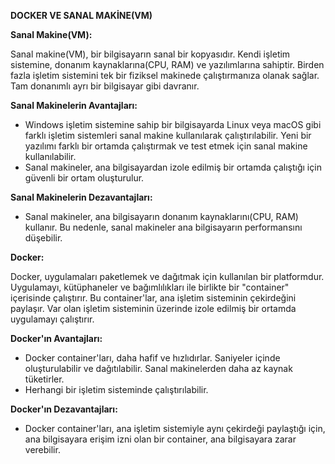 ﻿**DOCKER VE SANAL MAKİNE(VM)**

**Sanal Makine(VM):** 

Sanal makine(VM), bir bilgisayarın sanal bir kopyasıdır. Kendi işletim sistemine, donanım kaynaklarına(CPU, RAM) ve yazılımlarına sahiptir. Birden fazla işletim sistemini tek bir fiziksel makinede çalıştırmanıza olanak sağlar. Tam donanımlı ayrı bir bilgisayar gibi davranır.

**Sanal Makinelerin Avantajları:**

- Windows işletim sistemine sahip bir bilgisayarda Linux veya macOS gibi farklı işletim sistemleri sanal makine kullanılarak çalıştırılabilir. Yeni bir yazılımı farklı bir ortamda çalıştırmak ve test etmek için sanal makine kullanılabilir.
- Sanal makineler, ana bilgisayardan izole edilmiş bir ortamda çalıştığı için güvenli bir ortam oluşturulur.

**Sanal Makinelerin Dezavantajları:**

- Sanal makineler, ana bilgisayarın donanım kaynaklarını(CPU, RAM) kullanır. Bu nedenle, sanal makineler ana bilgisayarın performansını düşebilir.

**Docker:** 

Docker, uygulamaları paketlemek ve dağıtmak için kullanılan bir platformdur. Uygulamayı, kütüphaneler ve bağımlılıkları ile birlikte bir "container" içerisinde çalıştırır. Bu container'lar, ana işletim sisteminin çekirdeğini paylaşır. Var olan işletim sisteminin üzerinde izole edilmiş bir ortamda uygulamayı çalıştırır.

**Docker'ın Avantajları:**

- Docker container'ları, daha hafif ve hızlıdırlar. Saniyeler içinde oluşturulabilir ve dağıtılabilir. Sanal makinelerden daha az kaynak tüketirler.
- Herhangi bir işletim sisteminde çalıştırılabilir. 

**Docker'ın Dezavantajları:**

- Docker container'ları, ana işletim sistemiyle aynı çekirdeği paylaştığı için, ana bilgisayara erişim izni olan bir container, ana bilgisayara zarar verebilir.
